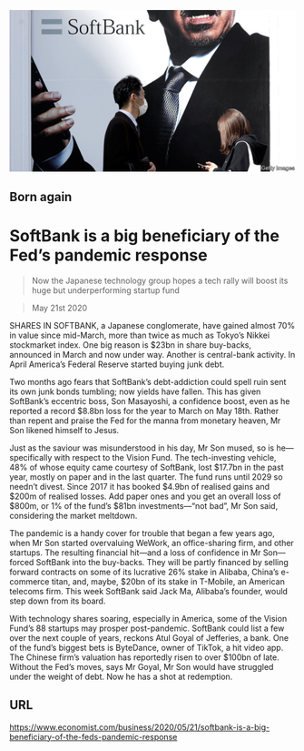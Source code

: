 ![](./images/20200523_WBP502.jpg)

## Born again

# SoftBank is a big beneficiary of the Fed’s pandemic response

> Now the Japanese technology group hopes a tech rally will boost its huge but underperforming startup fund

> May 21st 2020

SHARES IN SOFTBANK, a Japanese conglomerate, have gained almost 70% in value since mid-March, more than twice as much as Tokyo’s Nikkei stockmarket index. One big reason is $23bn in share buy-backs, announced in March and now under way. Another is central-bank activity. In April America’s Federal Reserve started buying junk debt.

Two months ago fears that SoftBank’s debt-addiction could spell ruin sent its own junk bonds tumbling; now yields have fallen. This has given SoftBank’s eccentric boss, Son Masayoshi, a confidence boost, even as he reported a record $8.8bn loss for the year to March on May 18th. Rather than repent and praise the Fed for the manna from monetary heaven, Mr Son likened himself to Jesus.

Just as the saviour was misunderstood in his day, Mr Son mused, so is he—specifically with respect to the Vision Fund. The tech-investing vehicle, 48% of whose equity came courtesy of SoftBank, lost $17.7bn in the past year, mostly on paper and in the last quarter. The fund runs until 2029 so needn’t divest. Since 2017 it has booked $4.9bn of realised gains and $200m of realised losses. Add paper ones and you get an overall loss of $800m, or 1% of the fund’s $81bn investments—“not bad”, Mr Son said, considering the market meltdown.

The pandemic is a handy cover for trouble that began a few years ago, when Mr Son started overvaluing WeWork, an office-sharing firm, and other startups. The resulting financial hit—and a loss of confidence in Mr Son—forced SoftBank into the buy-backs. They will be partly financed by selling forward contracts on some of its lucrative 26% stake in Alibaba, China’s e-commerce titan, and, maybe, $20bn of its stake in T-Mobile, an American telecoms firm. This week SoftBank said Jack Ma, Alibaba’s founder, would step down from its board.

With technology shares soaring, especially in America, some of the Vision Fund’s 88 startups may prosper post-pandemic. SoftBank could list a few over the next couple of years, reckons Atul Goyal of Jefferies, a bank. One of the fund’s biggest bets is ByteDance, owner of TikTok, a hit video app. The Chinese firm’s valuation has reportedly risen to over $100bn of late. Without the Fed’s moves, says Mr Goyal, Mr Son would have struggled under the weight of debt. Now he has a shot at redemption.

## URL

https://www.economist.com/business/2020/05/21/softbank-is-a-big-beneficiary-of-the-feds-pandemic-response
